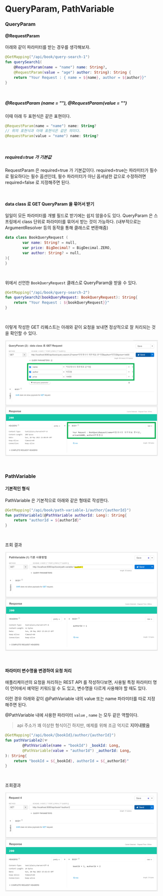 # QueryParam, PathVariable



### QueryParam

#### @RequestParam

아래와 같이 파라미터를 받는 경우를 생각해보자.

```kotlin
@GetMapping("/api/book/query-search-1")
fun querySearch1(
    @RequestParam(name = "name") name: String?, 
    @RequestParam(value = "age") author: String): String {
    return "Your Request : { name = ${name}, author = ${author}}"
}
```

<br>

##### @RequestParam (name = ""), @RequestParam(value = "")

이때 아래 두 표현식은 같은 표현이다.

```kotlin
@RequestParam(name = "name") name: String?
// 위의 표현식과 아래 표현식은 같은 의미다.
@RequestParam(value = "name") name: String?
```

<br>



##### required=true 가 기본값

RequestParam 은 required=true 가 기본값이다. required=true는 파라미터가 필수로 필요하다는 필수 옵션인데, 필수 파라미터가 아닌 옵셔널한 값으로 수정하려면 required=false 로 지정해주면 된다.

<br>



#### data class 로 GET QueryParam 을 묶어서 받기

일일이 모든 파라미터를 개별 필드로 받기에는 쉽지 않을수도 있다. QueryParam 은 스프링에서 class 단위로 파라미터를 묶어서 받는 것이 가능하다. (내부적으로는 ArgumentResolver 등의 동작을 통해 클래스로 변환해줌)

```kotlin
data class BookQueryRequest (
        var name: String? = null,
        var price: BigDecimal? = BigDecimal.ZERO,
        var author: String? = null,
){
}
```

<br>



위에서 선언한 `BookQueryRequest` 클래스로 QueryParam을 받을 수 있다.

```kotlin
@GetMapping("/api/book/query-search-2")
fun querySearch2(bookQueryRequest: BookQueryRequest): String{
    return "Your Request : ${bookQueryRequest}}"
}
```

<br>



이렇게 작성한 GET 리퀘스트는 아래와 같이 요청을 보내면 정상적으로 잘 처리되는 것을 확인할 수 있다.

![](./img/REQUEST-PARAM-PATH-VARIABLE/1.png)

<br>



### PathVariable

#### 기본적인 형식

PathVariable 은 기본적으로 아래와 같은 형태로 작성한다.

```kotlin
@GetMapping("/api/book/path-variable-1/author/{authorId}")
fun pathVariable1(@PathVariable authorId: Long): String{
    return "authorId = ${authorId}"
}
```

<br>



조회 결과

![](./img/REQUEST-PARAM-PATH-VARIABLE/2.png)

<br>



#### 파라미터 변수명을 변경하여 요청 처리

애플리케이션의 요청을 처리하는 REST API 를 작성하다보면, 사용될 특정 파라미터 명이 언어에서 예약된 키워드일 수 도 있고, 변수명을 다르게 사용해야 할 때도 있다. 

이런 경우 아래와 같이 @PathVariable 내의 value 또는 name 파라미터를 따로 지정해주면 된다.

@PathVariable 내에 사용한 파라미터 `value` , `name` 는 모두 같은 역할이다.

> api 주소가 꽤 이상한 형식이긴 하지만, 예제를 위해 조금 억지로 **지어내봤음**

```kotlin
@GetMapping("/api/book/{bookId}/author/{authorId}")
fun pathVariable2(ㅜ
        @PathVariable(name = "bookId") _bookId: Long,
        @PathVariable(value = "authorId") _authorId: Long,
): String{
    return "bookId = ${_bookId}, authorId = ${_authorId}"
}
```

<br>



조회결과

![](./img/REQUEST-PARAM-PATH-VARIABLE/3.png)

<br>


















